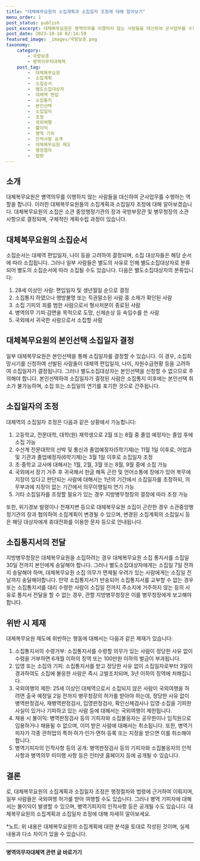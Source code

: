 ```yaml
---
title: "대체복무요원의 소집계획과 소집일자 조정에 대해 알아보기"
menu_order: 1
post_status: publish
post_excerpt: 대체복무요원은 병역의무를 이행하지 않는 사람들을 대신하여 군사업무를 수행하는 역할을 합니다. 이러한 대체복무요원들의 소집계획과 소집일자 조정에 대해 알아보겠습니다. 대체복무요원의 소집은 소관 중앙행정기관의 장과 국방부장관 및 병무청장의 소관 사항으로 결정되며, 구체적인 계획수립 과정이 있습니다.
post_date: 2023-10-18 02:14:59
featured_image: _images/국방보훈.png
taxonomy:
    category:
        - 국방보훈
        - 병역의무자대체역
    post_tag:
        -  대체복무요원
        -  소집계획
        -  소집순서
        -  별도소집대상자
        -  대체역 편입
        -  소집통지
        -  본인선택
        -  소집일자
        -  조정
        -  국외여행
        -  불이익
        -  병역 기피
        -  인적사항 공개
        -  대체복무요원 제도
        -  행정절차
        -  법령
---
```




## 소개

대체복무요원은 병역의무를 이행하지 않는 사람들을 대신하여 군사업무를 수행하는 역할을 합니다. 이러한 대체복무요원들의 소집계획과 소집일자 조정에 대해 알아보겠습니다. 대체복무요원의 소집은 소관 중앙행정기관의 장과 국방부장관 및 병무청장의 소관 사항으로 결정되며, 구체적인 계획수립 과정이 있습니다.

## 대체복무요원의 소집순서

소집순서는 대체역 편입일자, 나이 등을 고려하여 결정되며, 소집 대상자들은 해당 순서에 따라 소집됩니다. 그러나 일부 사람들은 별도의 사유로 인해 별도소집대상자로 분류되어 별도의 소집순서에 따라 소집될 수도 있습니다. 다음은 별도소집대상자의 분류입니다:

1. 28세 이상인 사람: 편입일자 및 생년월일 순으로 결정
2. 소집통지 하였으나 행방불명 또는 직권말소된 사람 중 소재가 확인된 사람
3. 소집 기피의 죄를 범한 사람으로서 형사처분이 종료된 사람
4. 병역의무 기피·감면을 목적으로 도망, 신체손상 등 속임수를 쓴 사람
5. 국외에서 귀국한 사람으로서 소집할 사람

## 대체복무요원의 본인선택 소집일자 결정

일부 대체복무요원은 본인선택을 통해 소집일자를 결정할 수 있습니다. 이 경우, 소집희망시기를 신청하여 선발된 사람들이 대체역 편입일자, 나이, 자원수급현황 등을 고려하여 소집일자가 결정됩니다. 그러나 별도소집대상자는 본인선택을 신청할 수 없으므로 주의해야 합니다. 본인선택하여 소집일자가 결정된 사람은 소집통지 이후에는 본인선택 취소가 불가능하며, 소집 또는 소집일의 연기를 포기한 것으로 간주됩니다.

## 소집일자의 조정

대체역의 소집일자 조정은 다음과 같은 상황에서 가능합니다:

1. 고등학교, 전문대학, 대학(원) 재학생으로 2월 또는 8월 중 졸업 예정자는 졸업 후에 소집 가능
2. 수산계 전문대학의 선박 및 통신과 졸업예정자(5학기제)는 11월 1일 이후로, 어업과 및 기관과 졸업예정자(6학기제)는 3월 1일 이후로 소집일자 조정
3. 초·중학교 교사에 대해서는 1월, 2월, 3월 또는 8월, 9월 중에 소집 가능
4. 국외에서 장기 거주 후 귀국해서 한글 해독 곤란 및 언어소통에 장애가 있어 복무에 지장이 있다고 판단되는 사람에 대해서는 1년의 기간에서 소집일자를 조정하되, 의무부과에 지장이 없는 기간에서 의무이행일자 연기 가능
5. 기타 소집일자를 조정할 필요가 있는 경우 지방병무청장의 결정에 따라 조정 가능

또한, 위기경보 발령이나 천재지변 등으로 대체복무요원 소집이 곤란한 경우 소관중앙행정기관의 장과 협의하여 소집계획이 변경될 수 있으며, 변경된 소집계획의 소집일시 등은 해당 대상자에게 휴대전화를 이용한 문자 등으로 안내됩니다.

## 소집통지서의 전달

지방병무청장은 대체복무요원을 소집하려는 경우 대체복무요원 소집 통지서를 소집일 30일 전까지 본인에게 송달해야 합니다. 그러나 별도소집대상자에게는 소집일 7일 전까지 송달해야 하며, 대체복무요원 소집 의무가 면제될 우려가 있는 사람에게는 소집일 전날까지 송달해야합니다. 만약 소집통지서가 반송되어 소집통지서를 교부할 수 없는 경우 또는 소집통지서를 대리 수령한 사람이 소집일 전까지 주소지에 거주하지 않는 등의 사유로 통지서 전달을 할 수 없는 경우, 관할 지방병무청장은 이를 병무청장에게 보고해야 합니다.

## 위반 시 제재

대체복무요원 제도에 위반하는 행동에 대해서는 다음과 같은 제재가 있습니다:

1. 소집통지서의 수령거부: 소집통지서를 수령할 의무가 있는 사람이 정당한 사유 없이 수령을 거부하면 6개월 이하의 징역 또는 100만원 이하의 벌금이 부과됩니다.
2. 입영 또는 소집의 기피: 소집통지서를 받고 정당한 사유 없이 소집일자로부터 3일이 경과하여도 소집에 불응한 사람은 즉시 고발조치되며, 3년 이하의 징역에 처해집니다.
3. 국외여행의 제한: 25세 이상인 대체역으로서 소집되지 않은 사람이 국외여행을 하려면 출국 예정일 2일 전까지 병무청장의 허가를 받아야 하는데, 정당한 사유 없이 병역판정검사, 재병역판정검사, 입영판정검사, 확인신체검사나 입영·소집을 기피한 사실이 있거나 기피하고 있는 사람 등에 대해서는 국외여행이 제한됩니다.
4. 채용 시 불이익: 병역판정검사 등의 기피자와 소집불응자는 공무원이나 임직원으로 임용하거나 채용될 수 없으며, 이미 받은 사람에 대해서는 취소됩니다. 또한, 병역기피자가 각종 관허업의 특허·허가·인가·면허·등록 또는 지정을 받으면 이를 취소해야 합니다.
5. 병역기피자의 인적사항 등의 공개: 병역판정검사 등의 기피자와 소집불응자의 인적사항과 병역의무 미이행 사항 등은 인터넷 홈페이지 등에 공개될 수 있습니다.

## 결론
로, 대체복무요원의 소집계획과 소집일자 조정은 행정절차와 법령에 근거하여 이뤄지며, 일부 사람들은 국외여행 허가를 받아 여행할 수도 있습니다. 그러나 병역 기피자에 대해서는 불이익이 발생할 수 있으며, 병역기피자의 인적사항 등은 공개될 수도 있습니다. 대체복무요원의 소집계획과 소집일자 조정에 대해 자세히 알아보세요.

*노트: 위 내용은 대체복무요원의 소집계획에 대한 분석을 토대로 작성된 것이며, 실제 내용과 다소 차이가 있을 수 있습니다.
<!-- wp:separator -->
<hr class="wp-block-separator has-alpha-channel-opacity"/>
<!-- /wp:separator -->

<!-- wp:group {"backgroundColor":"base","layout":{"type":"constrained"}} -->
<div class="wp-block-group has-base-background-color has-background"><!-- wp:paragraph {"align":"center","fontSize":"medium"} -->
<p class="has-text-align-center has-large-font-size"><strong>병역의무자대체역 관련 글 바로가기</strong></p>
<!-- /wp:paragraph -->


<!-- wp:latest-posts
{"categories":[{"id":7660,"count":19,"description":"","link":"https://uknowlaw.com/category/%eb%b3%91%ec%97%ad%ec%9d%98%eb%ac%b4%ec%9e%90%eb%8c%80%ec%b2%b4%ec%97%ad/","name":"병역의무자대체역","slug":"병역의무자대체역","taxonomy":"category","parent":0,"meta":[],"_links":{"self":[{"href":"https://uknowlaw.com/wp-json/wp/v2/categories/7660"}],"collection":[{"href":"https://uknowlaw.com/wp-json/wp/v2/categories"}],"about":[{"href":"https://uknowlaw.com/wp-json/wp/v2/taxonomies/category"}],"wp:post_type":[{"href":"https://uknowlaw.com/wp-json/wp/v2/posts?categories=7660"}],"curies":[{"name":"wp","href":"https://api.w.org/{rel}","templated":true}]}}],"postsToShow":100,"excerptLength":28,"postLayout":"grid","columns":2,"featuredImageAlign":"left","featuredImageSizeSlug":"large","fontSize":"small"} /--></div>
<!-- /wp:group -->